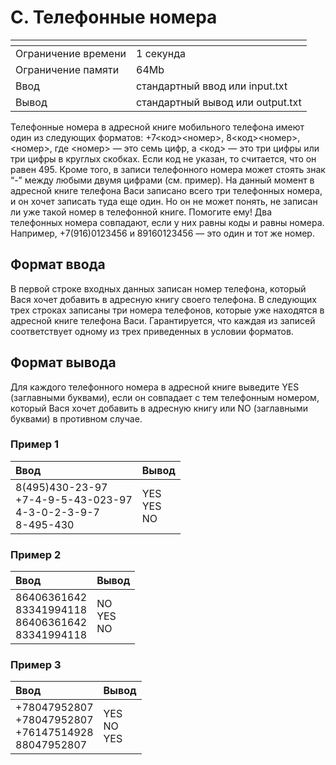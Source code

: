 # C. Телефонные номера
| <!-- -->             | <!-- -->                         |
|:---------------------|:---------------------------------|
| Ограничение времени  | 1 секунда                        |
| Ограничение памяти   | 64Mb                             |
| Ввод	                | стандартный ввод или input.txt   |
| Вывод                | стандартный вывод или output.txt |

Телефонные номера в адресной книге мобильного телефона имеют один из следующих форматов: +7<код><номер>, 8<код><номер>, <номер>, где <номер> — это семь цифр, а <код> — это три цифры или три цифры в круглых скобках. Если код не указан, то считается, что он равен 495. Кроме того, в записи телефонного номера может стоять знак “-” между любыми двумя цифрами (см. пример). На данный момент в адресной книге телефона Васи записано всего три телефонных номера, и он хочет записать туда еще один. Но он не может понять, не записан ли уже такой номер в телефонной книге. Помогите ему! Два телефонных номера совпадают, если у них равны коды и равны номера. Например, +7(916)0123456 и 89160123456 — это один и тот же номер.

## Формат ввода
В первой строке входных данных записан номер телефона, который Вася хочет добавить в адресную книгу своего телефона. В следующих трех строках записаны три номера телефонов, которые уже находятся в адресной книге телефона Васи. Гарантируется, что каждая из записей соответствует одному из трех приведенных в условии форматов.

## Формат вывода
Для каждого телефонного номера в адресной книге выведите YES (заглавными буквами), если он совпадает с тем телефонным номером, который Вася хочет добавить в адресную книгу или NO (заглавными буквами) в противном случае.

### Пример 1
| Ввод                                                                           | Вывод                |
|:-------------------------------------------------------------------------------|:---------------------|
| 8(495)430-23-97 <br> +7-4-9-5-43-023-97 <br> 4-3-0-2-3-9-7 <br>8-495-430 <br>  | YES <br> YES <br> NO |
### Пример 2
| Ввод                                                           | Вывод               |
|:---------------------------------------------------------------|:--------------------|
| 86406361642 <br> 83341994118 <br> 86406361642 <br> 83341994118 | NO <br> YES <br> NO |
### Пример 3
| Ввод                                                              | 	Вывод               |
|:------------------------------------------------------------------|:---------------------|
| +78047952807 <br> +78047952807 <br> +76147514928 <br> 88047952807 | YES <br> NO <br> YES |